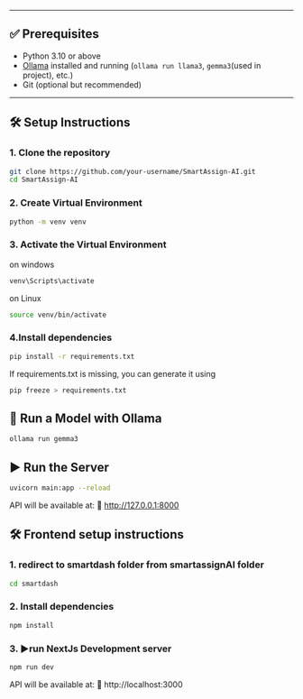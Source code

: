 
---

## ✅ Prerequisites

- Python 3.10 or above
- [Ollama](https://ollama.com/) installed and running (`ollama run llama3`, `gemma3`(used in project), etc.)
- Git (optional but recommended)

---

## 🛠️ Setup Instructions

### 1. Clone the repository

```bash
git clone https://github.com/your-username/SmartAssign-AI.git
cd SmartAssign-AI
```
### 2. Create Virtual Environment

```bash
python -m venv venv
```

### 3. Activate the Virtual Environment

on windows

```bash
venv\Scripts\activate
```
on Linux

```bash
source venv/bin/activate
```
### 4.Install dependencies

```bash
pip install -r requirements.txt
```
If requirements.txt is missing, you can generate it using

```bash
pip freeze > requirements.txt
```

## 🧠 Run a Model with Ollama

```bash
ollama run gemma3
```

## ▶️ Run the Server

```bash
uvicorn main:app --reload
```
API will be available at:
📍 http://127.0.0.1:8000

## 🛠️ Frontend setup instructions

### 1. redirect to smartdash folder from smartassignAI folder
```bash
cd smartdash
```
### 2. Install dependencies
```bash
npm install
```
### 3. ▶️run NextJs Development server
```bash
npm run dev
```
API will be available at:
📍 http://localhost:3000


